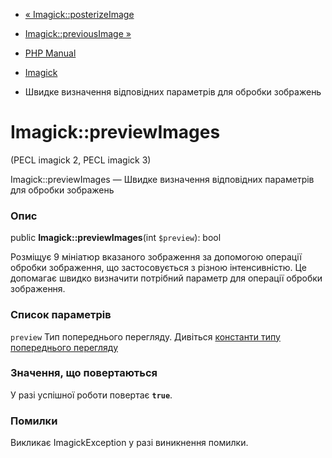 - [« Imagick::posterizeImage](imagick.posterizeimage.md)
- [Imagick::previousImage »](imagick.previousimage.md)

- [PHP Manual](index.md)
- [Imagick](class.imagick.md)
- Швидке визначення відповідних параметрів для обробки зображень

# Imagick::previewImages

(PECL imagick 2, PECL imagick 3)

Imagick::previewImages — Швидке визначення відповідних параметрів для
обробки зображень

### Опис

public **Imagick::previewImages**(int `$preview`): bool

Розміщує 9 мініатюр вказаного зображення за допомогою операції обробки
зображення, що застосовується з різною інтенсивністю. Це допомагає швидко
визначити потрібний параметр для операції обробки зображення.

### Список параметрів

`preview`
Тип попереднього перегляду. Дивіться [константи типу
попереднього
перегляду](imagick.constants.md#imagick.constants.preview)

### Значення, що повертаються

У разі успішної роботи повертає **`true`**.

### Помилки

Викликає ImagickException у разі виникнення помилки.
